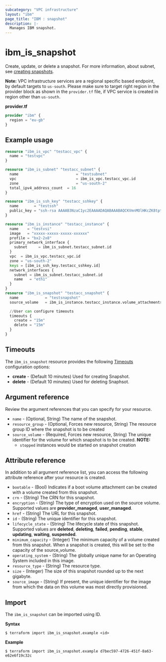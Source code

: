 ```yaml
---
subcategory: "VPC infrastructure"
layout: "ibm"
page_title: "IBM : snapshot"
description: |-
  Manages IBM snapshot.
---
```


# ibm_is_snapshot

Create, update, or delete a snapshot. For more information, about subnet, see [creating snapshots](https://cloud.ibm.com/docs/vpc?topic=vpc-snapshots-vpc-create).

**Note:** 
VPC infrastructure services are a regional specific based endpoint, by default targets to `us-south`. Please make sure to target right region in the provider block as shown in the `provider.tf` file, if VPC service is created in region other than `us-south`.

**provider.tf**

```terraform
provider "ibm" {
  region = "eu-gb"
}
```

## Example usage

```terraform
resource "ibm_is_vpc" "testacc_vpc" {
  name = "testvpc"
}

resource "ibm_is_subnet" "testacc_subnet" {
  name            			    = "testsubnet"
  vpc             			    = ibm_is_vpc.testacc_vpc.id
  zone            			    = "us-south-2"
  total_ipv4_address_count 	= 16
}

resource "ibm_is_ssh_key" "testacc_sshkey" {
  name       = "testssh"
  public_key = "ssh-rsa AAAAB3NzaC1yc2EAAAADAQABAAABAQCKVmnMOlHKcZK8tpt3MP1lqOLAcqcJzhsvJcjscgVERRN7/9484SOBJ3HSKxxNG5JN8owAjy5f9yYwcUg+JaUVuytn5Pv3aeYROHGGg+5G346xaq3DAwX6Y5ykr2fvjObgncQBnuU5KHWCECO/4h8uWuwh/kfniXPVjFToc+gnkqA+3RKpAecZhFXwfalQ9mMuYGFxn+fwn8cYEApsJbsEmb0iJwPiZ5hjFC8wREuiTlhPHDgkBLOiycd20op2nXzDbHfCHInquEe/gYxEitALONxm0swBOwJZwlTDOB7C6y2dzlrtxr1L59m7pCkWI4EtTRLvleehBoj3u7jB4usR"
}

resource "ibm_is_instance" "testacc_instance" {
  name    = "testvsi"
  image   = "xxxxx-xxxxx-xxxxx-xxxxxx"
  profile = "bx2-2x8"
  primary_network_interface {
    subnet     = ibm_is_subnet.testacc_subnet.id
  }
  vpc  = ibm_is_vpc.testacc_vpc.id
  zone = "us-south-2"
  keys = [ibm_is_ssh_key.testacc_sshkey.id]
  network_interfaces {
    subnet = ibm_is_subnet.testacc_subnet.id
    name   = "eth1"
  }
}
resource "ibm_is_snapshot" "testacc_snapshot" {
  name            = "testsnapshot"
  source_volume   = ibm_is_instance.testacc_instance.volume_attachments[0].volume_id

  //User can configure timeouts
  timeouts {
    create = "15m"
    delete = "15m"
  }
}

```

## Timeouts
The `ibm_is_snapshot` resource provides the following [Timeouts](https://www.terraform.io/docs/language/resources/syntax.html) configuration options:

- **create** - (Default 10 minutes) Used for creating Snapshot.
- **delete** - (Default 10 minutes) Used for deleting Snaphsot.


## Argument reference
Review the argument references that you can specify for your resource. 

- `name` - (Optional, String) The name of the snapshot.
- `resource_group` - (Optional, Forces new resource, String) The resource group ID where the snapshot is to be created
- `source_volume` - (Required, Forces new resource, String) The unique identifier for the volume for which snapshot is to be created. 
  **NOTE:**
    - `stopped` instances would be started on snapshot creation

## Attribute reference
In addition to all argument reference list, you can access the following attribute reference after your resource is created.

- `bootable` - (Bool) Indicates if a boot volume attachment can be created with a volume created from this snapshot.
- `crn` - (String) The CRN for this snapshot.
- `encryption` - (String) The type of encryption used on the source volume. Supported values are **provider_managed**, **user_managed**.
- `href` - (String) The URL for this snapshot.
- `id` - (String) The unique identifier for this snapshot.
- `lifecycle_state` - (String) The lifecycle state of this snapshot. Supported values are **deleted**, **deleting**, **failed**, **pending**, **stable**, **updating**, **waiting**, **suspended**.
- `minimum_capacity` - (Integer) The minimum capacity of a volume created from this snapshot. When a snapshot is created, this will be set to the capacity of the source_volume.
- `operating_system` - (String) The globally unique name for an Operating System included in this image.
- `resource_type` - (String) The resource type.
- `size` - (Integer) The size of this snapshot rounded up to the next gigabyte.
- `source_image` - (String) If present, the unique identifier for the image from which the data on this volume was most directly provisioned.

## Import

The `ibm_is_snapshot` can be imported using ID.

**Syntax**

```
$ terraform import ibm_is_snapshot.example <id>
```

**Example**

```
$ terraform import ibm_is_snapshot.example d7bec597-4726-451f-8a63-e62e6f19c32c
```

